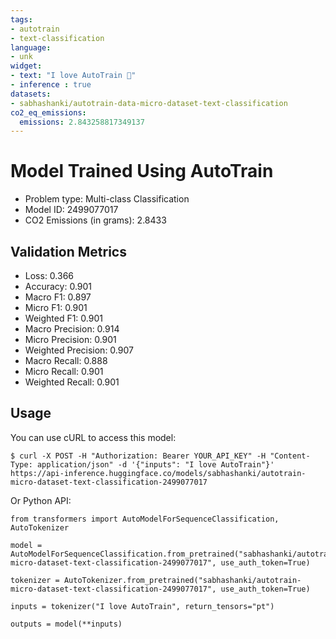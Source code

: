 ```yaml
---
tags:
- autotrain
- text-classification
language:
- unk
widget:
- text: "I love AutoTrain 🤗"
- inference : true
datasets:
- sabhashanki/autotrain-data-micro-dataset-text-classification
co2_eq_emissions:
  emissions: 2.843258817349137
---
```


# Model Trained Using AutoTrain

- Problem type: Multi-class Classification
- Model ID: 2499077017
- CO2 Emissions (in grams): 2.8433

## Validation Metrics

- Loss: 0.366
- Accuracy: 0.901
- Macro F1: 0.897
- Micro F1: 0.901
- Weighted F1: 0.901
- Macro Precision: 0.914
- Micro Precision: 0.901
- Weighted Precision: 0.907
- Macro Recall: 0.888
- Micro Recall: 0.901
- Weighted Recall: 0.901


## Usage

You can use cURL to access this model:

```
$ curl -X POST -H "Authorization: Bearer YOUR_API_KEY" -H "Content-Type: application/json" -d '{"inputs": "I love AutoTrain"}' https://api-inference.huggingface.co/models/sabhashanki/autotrain-micro-dataset-text-classification-2499077017
```

Or Python API:

```
from transformers import AutoModelForSequenceClassification, AutoTokenizer

model = AutoModelForSequenceClassification.from_pretrained("sabhashanki/autotrain-micro-dataset-text-classification-2499077017", use_auth_token=True)

tokenizer = AutoTokenizer.from_pretrained("sabhashanki/autotrain-micro-dataset-text-classification-2499077017", use_auth_token=True)

inputs = tokenizer("I love AutoTrain", return_tensors="pt")

outputs = model(**inputs)
```